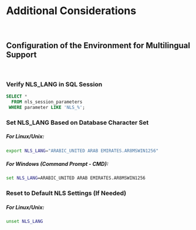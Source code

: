 # Additional Considerations

<br>

## Configuration of the Environment for Multilingual Support

<br>

### Verify NLS_LANG in SQL Session

``` sql
SELECT *
  FROM nls_session_parameters
 WHERE parameter LIKE 'NLS_%';
```

### Set NLS_LANG Based on Database Character Set

##### For Linux/Unix:

``` bash
export NLS_LANG="ARABIC_UNITED ARAB EMIRATES.AR8MSWIN1256"
```

##### For Windows (Command Prompt - CMD):

``` cmd
set NLS_LANG=ARABIC_UNITED ARAB EMIRATES.AR8MSWIN1256
```

### Reset to Default NLS Settings (If Needed)

##### For Linux/Unix:

``` bash
unset NLS_LANG
```
